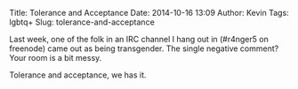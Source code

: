 Title: Tolerance and Acceptance
Date: 2014-10-16 13:09
Author: Kevin
Tags: lgbtq+
Slug: tolerance-and-acceptance

Last week, one of the folk in an IRC channel I hang out in (\#r4nger5 on
freenode) came out as being transgender. The single negative comment?
Your room is a bit messy.

Tolerance and acceptance, we has it.
